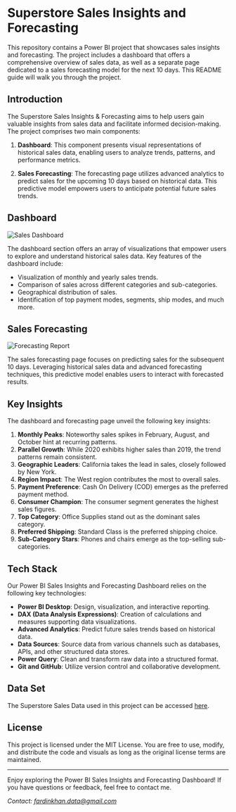 # Superstore Sales Insights and Forecasting

This repository contains a Power BI project that showcases sales insights and forecasting. The project includes a dashboard that offers a comprehensive overview of sales data, as well as a separate page dedicated to a sales forecasting model for the next 10 days. This README guide will walk you through the project.

## Introduction

The Superstore Sales Insights & Forecasting aims to help users gain valuable insights from sales data and facilitate informed decision-making. The project comprises two main components:

1. **Dashboard**: This component presents visual representations of historical sales data, enabling users to analyze trends, patterns, and performance metrics.

2. **Sales Forecasting**: The forecasting page utilizes advanced analytics to predict sales for the upcoming 10 days based on historical data. This predictive model empowers users to anticipate potential future sales trends.

## Dashboard

![Sales Dashboard](https://github.com/Fardin-Data/Superstore_Sales_Insights_and_Forecasting/assets/137788371/275133a9-7973-44e9-8ebb-c6c77453afbb)


The dashboard section offers an array of visualizations that empower users to explore and understand historical sales data. Key features of the dashboard include:

- Visualization of monthly and yearly sales trends.
- Comparison of sales across different categories and sub-categories.
- Geographical distribution of sales.
- Identification of top payment modes, segments, ship modes, and much more.

## Sales Forecasting

![Forecasting Report](https://github.com/Fardin-Data/Superstore_Sales_Insights_and_Forecasting/assets/137788371/e6350e18-85e5-4961-9e61-f8b0243f679d)


The sales forecasting page focuses on predicting sales for the subsequent 10 days. Leveraging historical sales data and advanced forecasting techniques, this predictive model enables users to interact with forecasted results.

## Key Insights

The dashboard and forecasting page unveil the following key insights:

1. **Monthly Peaks**: Noteworthy sales spikes in February, August, and October hint at recurring patterns.
2. **Parallel Growth**: While 2020 exhibits higher sales than 2019, the trend patterns remain consistent.
3. **Geographic Leaders**: California takes the lead in sales, closely followed by New York.
4. **Region Impact**: The West region contributes the most to overall sales.
5. **Payment Preference**: Cash On Delivery (COD) emerges as the preferred payment method.
6. **Consumer Champion**: The consumer segment generates the highest sales figures.
7. **Top Category**: Office Supplies stand out as the dominant sales category.
8. **Preferred Shipping**: Standard Class is the preferred shipping choice.
9. **Sub-Category Stars**: Phones and chairs emerge as the top-selling sub-categories.

## Tech Stack

Our Power BI Sales Insights and Forecasting Dashboard relies on the following key technologies:

- **Power BI Desktop**: Design, visualization, and interactive reporting.
- **DAX (Data Analysis Expressions)**: Creation of calculations and measures supporting data visualizations.
- **Advanced Analytics**: Predict future sales trends based on historical data.
- **Data Sources**: Source data from various channels such as databases, APIs, and other structured data stores.
- **Power Query**: Clean and transform raw data into a structured format.
- **Git and GitHub**: Utilize version control and collaborative development.

## Data Set

The Superstore Sales Data used in this project can be accessed [here](https://drive.google.com/drive/folders/1t_r26xUjm5ZyEFFOF3AD1BmOvUgQaxd1?usp=sharing).

## License

This project is licensed under the MIT License. You are free to use, modify, and distribute the code and visuals as long as the original license terms are maintained.

---

Enjoy exploring the Power BI Sales Insights and Forecasting Dashboard! If you have questions or feedback, feel free to contact me.

*Contact: fardinkhan.data@gmail.com*
